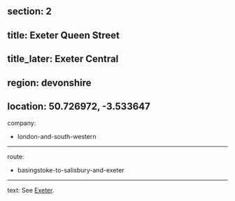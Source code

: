 ﻿section: 2
----
title: Exeter Queen Street
----
title_later: Exeter Central
----
region: devonshire
----
location: 50.726972, -3.533647
----
company:
- london-and-south-western
----
route:
- basingstoke-to-salisbury-and-exeter
----
text: See [Exeter](/stations/exeter-st-davids).
